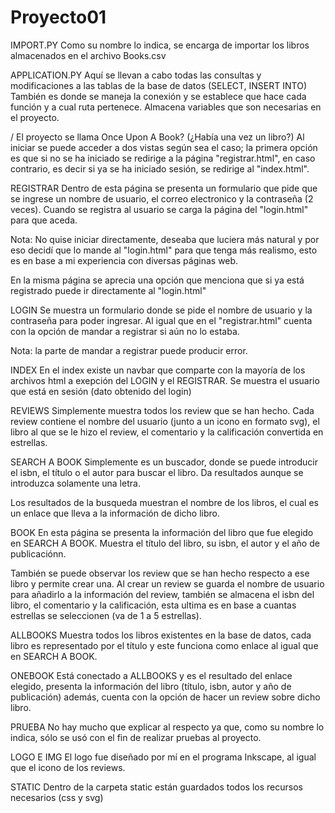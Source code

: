# Proyecto01

IMPORT.PY
Como su nombre lo indica, se encarga de importar los libros almacenados en el archivo Books.csv

APPLICATION.PY
Aquí se llevan a cabo todas las consultas y modificaciones a las tablas de la base de datos (SELECT, INSERT INTO)
También es donde se maneja la conexión y se establece que hace cada función y a cual ruta pertenece.
Almacena variables que son necesarias en el proyecto.

/
El proyecto se llama Once Upon A Book? (¿Había una vez un libro?)
Al iniciar se puede acceder a dos vistas según sea el caso; la primera opción es que si no se ha iniciado 
se redirige a la página "registrar.html", en caso contrario, es decir si ya se ha iniciado sesión, se 
redirige al "index.html".

REGISTRAR
Dentro de esta página se presenta un formulario que pide que se ingrese un nombre de usuario, el correo 
electronico y la contraseña (2 veces). Cuando se registra al usuario se carga la página del "login.html"
para que aceda. 

Nota: No quise iniciar directamente, deseaba que luciera más natural y por eso decidí que lo mande al 
"login.html" para que tenga más realismo, esto es en base a mi experiencia con diversas páginas web.

En la misma página se aprecia una opción que menciona que si ya está registrado puede ir directamente al 
"login.html"

LOGIN
Se muestra un formulario donde se pide el nombre de usuario y la contraseña para poder ingresar.
Al igual que en el "registrar.html" cuenta con la opción de mandar a registrar si aún no lo estaba.

Nota: la parte de mandar a registrar puede producir error.

INDEX
En el index existe un navbar que comparte con la mayoría de los archivos html a exepción del LOGIN y el REGISTRAR.
Se muestra el usuario que está en sesión (dato obtenido del login)

REVIEWS
Simplemente muestra todos los review que se han hecho. 
Cada review contiene el nombre del usuario (junto a un icono en formato svg), el libro al que se le hizo el review, 
el comentario y la calificación convertida en estrellas.

SEARCH A BOOK
Simplemente es un buscador, donde se puede introducir el isbn, el título o el autor para buscar el libro. Da resultados
aunque se introduzca solamente una letra.

Los resultados de la busqueda muestran el nombre de los libros, el cual es un enlace que lleva a la información de dicho libro.

BOOK
En esta página se presenta la información del libro que fue elegido en SEARCH A BOOK. 
Muestra el título del libro, su isbn, el autor y el año de publicaciónn.

También se puede observar los review que se han hecho respecto a ese libro y permite crear una.
Al crear un review se guarda el nombre de usuario para añadirlo a la información del review, también se almacena el isbn del libro,
el comentario y la calificación, esta ultima es en base a cuantas estrellas se seleccionen (va de 1 a 5 estrellas).

ALLBOOKS
Muestra todos los libros existentes en la base de datos, cada libro es representado por el título y este funciona como enlace al igual
que en SEARCH A BOOK.

ONEBOOK
Está conectado a ALLBOOKS y es el resultado del enlace elegido, presenta la información del libro (título, isbn, autor y año de
publicación) además, cuenta con la opción de hacer un review sobre dicho libro.

PRUEBA
No hay mucho que explicar al respecto ya que, como su nombre lo indica, sólo se usó con el fin de realizar pruebas al proyecto.

LOGO E IMG
El logo fue diseñado por mí en el programa Inkscape, al igual que el icono de los reviews.


STATIC
Dentro de la carpeta static están guardados todos los recursos necesarios (css y svg)



